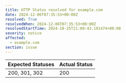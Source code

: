 ```yaml
---
title: HTTP Status resolved for example.com
date: 2024-12-06T07:35:53+00:00Z
resolved: True
resolvedWhen: 2024-12-06T07:35:53+00:00Z
resolvedStartTime: 2024-10-25T21:09:43.191474+00:00
severity: notice
affected:
  - example.com
section: issue
---
```


| Expected Statuses | Actual Status  |
|-------------------|----------------|
| 200, 301, 302 | 200 |
